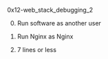    0x12-web_stack_debugging_2

0. Run software as another user

1. Run Nginx as Nginx

2. 7 lines or less
